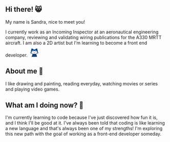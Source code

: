 ## Hi there! 😸
My name is Sandra, nice to meet you!

I currently work as an Incoming Inspector at an aeronautical engineering company, reviewing and validating wiring publications for the A330 MRTT aircraft. I am also a 2D artist but I'm learning to become a front end developer. <img src="mona-whisper.gif" width="35"/>

## About me 💭
I like drawing and painting, reading everyday, watching movies or series and playing video games.

## What am I doing now? 🌱
I'm currently learning to code because I've just discovered how fun it is, and I think I'll be good at it. I've always been told that coding is like learning a new language and that's always been one of my strengths! I'm exploring this new path with the goal of working as a front-end developer someday.